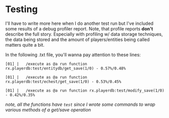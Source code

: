# Testing

I'll have to write more here when I do another test run but I've included some results of a debug profiler report. Note, that profile reports **don't** describe the full story. Especially with profiling w/ data storage techniques, the data being stored and the amount of players/entities being called matters quite a bit.

In the following .txt file, you'll wanna pay attention to these lines:

    [01] |   /execute as @a run function rx.playerdb:test/entitydb/get_save(1/0) - 0.57%/0.48%

    [01] |   /execute as @a run function rx.playerdb:test/echest/get_save(1/0) - 0.53%/0.45%

    [01] |   /execute as @a run function rx.playerdb:test/modify_save(1/0) - 0.42%/0.35%

*note, all the functions have `test` since I wrote some commands to wrap various methods of a get/save operation*
